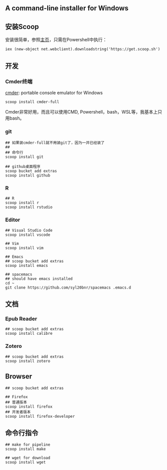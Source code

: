 A command-line installer for Windows
----


## 安装Scoop

安装很简单，参照[主页](https://scoop.sh/)，只需在Powershell中执行：

```
iex (new-object net.webclient).downloadstring('https://get.scoop.sh')
```

## 开发


### Cmder终端

[cmder](http://cmder.net/): portable console emulator for Windows
 
```
scoop install cmder-full
```

Cmder非常好用，而且可以使用CMD, Powershell，bash，WSL等，我基本上只用bash。




### git 

```
## 如果装cmder-full就不用装git了，因为一并已经装了
##
## 命令行
scoop install git

## github桌面程序
scoop bucket add extras
scoop install github
```

### R

```
## R
scoop install r
scoop install rstudio
```

### Editor

```
## Visual Studio Code
scoop install vscode

## Vim
scoop install vim

## Emacs
## scoop bucket add extras
scoop install emacs

## spacemacs
## should have emacs installed
cd ~
git clone https://github.com/syl20bnr/spacemacs .emacs.d
```

## 文档

### Epub Reader

```
## scoop bucket add extras
scoop install calibre
```

### Zotero 

```
## scoop bucket add extras
scoop install zotero
```


## Browser

```
## scoop bucket add extras

## Firefox
## 普通版本
scoop install firefox
## 开发者版本
scoop install firefox-developer
```


## 命令行指令


```
## make for pipeline
scoop install make

## wget for download
scoop install wget
```
